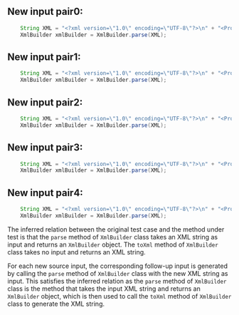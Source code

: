 ## New input pair0:
```java
    String XML = "<?xml version=\"1.0\" encoding=\"UTF-8\"?>\n" + "<Projects>\n" + "  <underscore-java language=\"Java\" scm=\"SVN\">\n" + "    <Location type=\"URL\">https://github.com/javadev/underscore-java/</Location>\n" + "  </underscore-java>\n" + "  <JetS3t language=\"Java\" scm=\"CVS\">\n" + "    <Location type=\"URL\">https://jets3t.s3.amazonaws.com/index.html</Location>\n" + "  </JetS3t>\n" + "  <NewProject language=\"Python\" scm=\"Git\">\n" + "    <Location type=\"URL\">https://github.com/newproject/</Location>\n" + "  </NewProject>\n" + "</Projects>";
    XmlBuilder xmlBuilder = XmlBuilder.parse(XML);
```

## New input pair1:
```java
    String XML = "<?xml version=\"1.0\" encoding=\"UTF-8\"?>\n" + "<Projects>\n" + "  <underscore-java language=\"Java\" scm=\"SVN\">\n" + "    <Location type=\"URL\">https://github.com/javadev/underscore-java/</Location>\n" + "  </underscore-java>\n" + "  <JetS3t language=\"Java\" scm=\"CVS\">\n" + "    <Location type=\"URL\">https://jets3t.s3.amazonaws.com/index.html</Location>\n" + "  </JetS3t>\n" + "  <OldProject language=\"C#\" scm=\"SVN\">\n" + "    <Location type=\"URL\">https://github.com/oldproject/</Location>\n" + "  </OldProject>\n" + "</Projects>";
    XmlBuilder xmlBuilder = XmlBuilder.parse(XML);
```

## New input pair2:
```java
    String XML = "<?xml version=\"1.0\" encoding=\"UTF-8\"?>\n" + "<Projects>\n" + "  <underscore-java language=\"Java\" scm=\"SVN\">\n" + "    <Location type=\"URL\">https://github.com/javadev/underscore-java/</Location>\n" + "  </underscore-java>\n" + "  <JetS3t language=\"Java\" scm=\"CVS\">\n" + "    <Location type=\"URL\">https://jets3t.s3.amazonaws.com/index.html</Location>\n" + "  </JetS3t>\n" + "  <NewProject language=\"JavaScript\" scm=\"Git\">\n" + "    <Location type=\"URL\">https://github.com/newproject/</Location>\n" + "  </NewProject>\n" + "</Projects>";
    XmlBuilder xmlBuilder = XmlBuilder.parse(XML);
```

## New input pair3:
```java
    String XML = "<?xml version=\"1.0\" encoding=\"UTF-8\"?>\n" + "<Projects>\n" + "  <underscore-java language=\"Java\" scm=\"SVN\">\n" + "    <Location type=\"URL\">https://github.com/javadev/underscore-java/</Location>\n" + "  </underscore-java>\n" + "  <JetS3t language=\"Java\" scm=\"CVS\">\n" + "    <Location type=\"URL\">https://jets3t.s3.amazonaws.com/index.html</Location>\n" + "  </JetS3t>\n" + "  <NewProject language=\"Ruby\" scm=\"Git\">\n" + "    <Location type=\"URL\">https://github.com/newproject/</Location>\n" + "  </NewProject>\n" + "</Projects>";
    XmlBuilder xmlBuilder = XmlBuilder.parse(XML);
```

## New input pair4:
```java
    String XML = "<?xml version=\"1.0\" encoding=\"UTF-8\"?>\n" + "<Projects>\n" + "  <underscore-java language=\"Java\" scm=\"SVN\">\n" + "    <Location type=\"URL\">https://github.com/javadev/underscore-java/</Location>\n" + "  </underscore-java>\n" + "  <JetS3t language=\"Java\" scm=\"CVS\">\n" + "    <Location type=\"URL\">https://jets3t.s3.amazonaws.com/index.html</Location>\n" + "  </JetS3t>\n" + "  <NewProject language=\"Swift\" scm=\"Git\">\n" + "    <Location type=\"URL\">https://github.com/newproject/</Location>\n" + "  </NewProject>\n" + "</Projects>";
    XmlBuilder xmlBuilder = XmlBuilder.parse(XML);
```

The inferred relation between the original test case and the method under test is that the `parse` method of `XmlBuilder` class takes an XML string as input and returns an `XmlBuilder` object. The `toXml` method of `XmlBuilder` class takes no input and returns an XML string.

For each new source input, the corresponding follow-up input is generated by calling the `parse` method of `XmlBuilder` class with the new XML string as input. This satisfies the inferred relation as the `parse` method of `XmlBuilder` class is the method that takes the input XML string and returns an `XmlBuilder` object, which is then used to call the `toXml` method of `XmlBuilder` class to generate the XML string.
